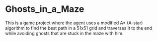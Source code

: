 # Ghosts_in_a_Maze
This is a game project where the agent uses a modified A* (A-star) algorithm to find the best path in a 51x51 grid and traverses it to the end while avoiding ghosts that are stuck in the maze with him.
